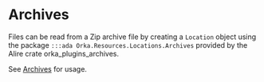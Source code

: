 # Archives

Files can be read from a Zip archive file by creating a `Location`
object using the package `:::ada Orka.Resources.Locations.Archives`
provided by the Alire crate orka\_plugins\_archives.

See [Archives](/resources/locations/#archives) for usage.
